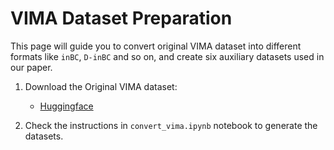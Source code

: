 # VIMA Dataset Preparation

This page will guide you to convert original VIMA dataset into different formats like `inBC`, `D-inBC` and so on, and create six auxiliary datasets used in our paper.


1. Download the Original VIMA dataset:
   - [Huggingface](https://huggingface.co/datasets/VIMA/VIMA-Data)

2. Check the instructions in `convert_vima.ipynb` notebook to generate the datasets. 
